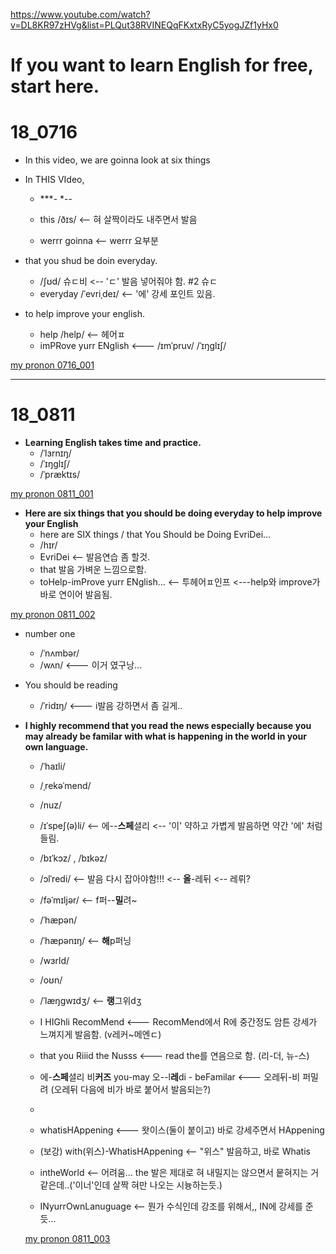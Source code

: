 <https://www.youtube.com/watch?v=DL8KR97zHVg&list=PLQut38RVINEQqFKxtxRyC5yogJZf1yHx0>

# If you want to learn English for free, start here.


# 18_0716

* In this video, we are goinna look at six things
* In THIS VIdeo,
   - ***- *--
  
  - this /ðɪs/ <-- 혀 살짝이라도 내주면서 발음
  - werrr goinna  <-- werrr 요부분
   
     
* that you shud be doin everyday.
  - /ʃʊd/ 슈ㄷ비  <-- 'ㄷ' 발음 넣어줘야 함.  #2 슈ㄷ
  - everyday /ˈevriˌdeɪ/  <-- '에' 강세 포인트 있음.
  
* to help improve your english.
  - help /help/ <-- 헤어ㅍ
  - imPRove yurr ENglish  <--- /ɪmˈpruv/    /ˈɪŋɡlɪʃ/
  
 [my pronon 0716_001](https://youtu.be/jlSNkS9v5c0?list=PLKXddkE_aFmvLcwSSyOaPybRdKz74nb0p)
 
 
 ------------------------------------------------------------------------------------------------------
 
 # 18_0811
 
 * __Learning English takes time and practice.__
   - /ˈlɜrnɪŋ/
   - /ˈɪŋɡlɪʃ/
   - /ˈpræktɪs/
   
 
 [my pronon 0811_001](https://youtu.be/k9PcG5ekpx0?list=PLKXddkE_aFmvLcwSSyOaPybRdKz74nb0p)
 
 
 * __Here are six things that you should be doing everyday to help improve your English__
   - here are SIX things / that You Should be Doing EvriDei...
    - /hɪr/
   - EvriDei  <-- 발음연습 좀 할것.
   - that 발음 가벼운 느낌으로함.
   - toHelp-imProve yurr ENglish...    <-- 투헤어ㅍ인프   <---help와 improve가 바로 연이어 발음됨.
   
 [my pronon 0811_002](https://youtu.be/FGyOI7PKNFM?list=PLKXddkE_aFmvLcwSSyOaPybRdKz74nb0p)
 
 
 * number one
   - /ˈnʌmbər/
   - /wʌn/           <--- 이거 였구낭...
 
 * You should be reading
   - /ˈridɪŋ/   <--- i발음 강하면서 좀 길게..

* __I highly recommend that you read the news especially because you may already be familar with what is happening in the world in your own language.__
  - /ˈhaɪli/
  - /ˌrekəˈmend/
  - /nuz/
  - /ɪˈspeʃ(ə)li/    <-- 에--**스페**셜리  <-- '이' 약하고 가볍게 발음하면 약간 '에' 처럼 들림.
  - /bɪˈkɔz/ ,  /bɪkəz/
  - /ɔlˈredi/        <-- 발음 다시 잡아야함!!! <-- **올**-레뒤   <-- 레뤼?
  - /fəˈmɪljər/      <-- f퍼--**밀**려~
  - /ˈhæpən/
  - /ˈhæpənɪŋ/       <-- **해**p퍼닝
  - /wɜrld/
  - /oʊn/
  - /ˈlæŋɡwɪdʒ/      <-- **랭**그위dʒ
  
  - I HIGhli RecomMend         <--- RecomMend에서 R에 중간정도 암튼 강세가 느껴지게 발음함. (v레커~메엔ㄷ)
  - that you Riiid the Nusss   <--- read the를 연음으로 함. (리-더, 뉴-스)
  
  - 에-**스페**셜리 비**커즈** you-may  오--l**레**di - beFamilar      <--- 오레뒤-비 퍼밀려 (오레뒤 다음에 비가 바로 붙어서 발음되는?)
  -                                           
  
  - whatisHAppening  <--- 왓이스(둘이 붙이고) 바로 강세주면서 HAppening
  - (보강) with(위스)-WhatisHAppening  <-- "위스" 발음하고, 바로 Whatis
  - intheWorld  <-- 어려움... the 발은 제대로 혀 내밀지는 않으면서 뭍혀지는  거 같은데..('이너'인데 살짝 혀만 나오는 시늉하는듯.)
  - INyurrOwnLanuguage  <-- 뭔가 수식인데 강조를 위해서,, IN에 강세를 준듯...
  
  [my pronon 0811_003](https://youtu.be/rXjasGovTR8?list=PLKXddkE_aFmvLcwSSyOaPybRdKz74nb0p)
  
